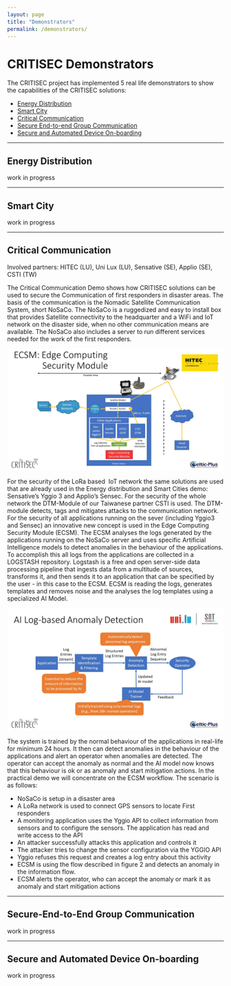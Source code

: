 ```yaml
---
layout: page
title: "Demonstrators"
permalink: /demonstrators/
---
```


# CRITISEC Demonstrators

The CRITISEC project has implemented 5 real life demonstrators to show the capabilities of the CRITISEC solutions:

* [Energy Distribution](#energy-distribution)
* [Smart City](#smart-city)
* [Critical Communication](#critical-communication)
* [Secure End-to-end Group Communication](#secure-end-to-end-group-communication)
* [Secure and Automated Device On-boarding](#secure-and-automated-device-on-boarding)

---

## Energy Distribution

work in progress

---

## Smart City

work in progress

---

## Critical Communication

Involved partners: HITEC (LU), Uni Lux (LU), Sensative (SE), Applio (SE), CSTI (TW)

The Critical Communication Demo shows how CRITISEC solutions can be used to secure the Communication of first responders in disaster areas.
The basis of the communication is the Nomadic Satellite Communication System, short NoSaCo. The NoSaCo is a ruggedized and easy to install box that provides Satellite connectivity to the headquarter and a WiFi and IoT network on the disaster side, when no other communication means are available.
The NoSaCo also includes a server to run different services needed for the work of the first responders.

![ECSM Edge Computing Security Module](images/demo-ecsm1.JPG)

For the security of the LoRa based  IoT network the same solutions are used that are already used in the Energy distribution and Smart Cities demo: Sensative’s Yggio 3 and Applio’s Sensec.
For the security of the whole network the DTM-Module of our Taiwanese partner CSTI is used. The DTM-module detects, tags and mitigates attacks to the communication network.
For the security of all applications running on the sever (including Yggio3 and Sensec) an innovative new concept is used in the Edge Computing Security Module (ECSM).
The ECSM analyses the logs generated by the applications running on the NoSaCo server and uses specific Artificial Intelligence models to detect anomalies in the behaviour of the applications.
To accomplish this all logs from the applications are collected in a LOGSTASH repository. Logstash is a free and open server-side data processing pipeline that ingests data from a multitude of sources, transforms it, and then sends it to an application that can be specified by the user - in this case to the ECSM.
ECSM is reading the logs, generates templates and removes noise and the analyses the log templates using a specialized AI Model.

![AI Log-based Anomaly Detection](images/demo-anomaly-detection1.JPG)

The system is trained by the normal behaviour of the applications in real-life for minimum 24 hours. It then can detect anomalies in the behaviour of the applications and alert an operator when anomalies are detected. The operator can accept the anomaly as normal and the AI model now knows that this behaviour is ok or as anomaly and start mitigation actions.
In the practical demo we will concentrate on the ECSM workflow.
The scenario is as follows:
* NoSaCo is setup in a disaster area
* A LoRa network is used to connect GPS sensors to locate First responders
* A monitoring application uses the Yggio API to collect information from sensors and to configure the sensors. The application has read and write access to the API
*	An attacker successfully attacks this application and controls it
*	The attacker tries to change the sensor configuration via the YGGIO API
*	Yggio refuses this request and creates a log entry about this activity
*	ECSM is using the flow described in figure 2 and detects an anomaly in the information flow.
*	ECSM alerts the operator, who can accept the anomaly or mark it as anomaly and start mitigation actions

---

## Secure-End-to-End Group Communication

work in progress

---

## Secure and Automated Device On-boarding

work in progress
